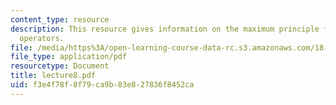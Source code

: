 ```yaml
---
content_type: resource
description: This resource gives information on the maximum principle for more general
  operators.
file: /media/https%3A/open-learning-course-data-rc.s3.amazonaws.com/18-152-introduction-to-partial-differential-equations-fall-2005/f3e4f78f8f79ca9b83e827836f8452ca_lecture8.pdf
file_type: application/pdf
resourcetype: Document
title: lecture8.pdf
uid: f3e4f78f-8f79-ca9b-83e8-27836f8452ca
---
```

